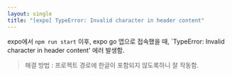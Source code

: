 ```yaml
---
layout: single
title: "[expo] TypeError: Invalid character in header content"
---
```


expo에서 `npm run start` 이후, expo go 앱으로 접속했을 때,
`TypeError: Invalid character in header content' 에러 발생함.

> 해결 방법 : 프로젝트 경로에 한글이 포함되지 않도록하니 잘 작동함.
